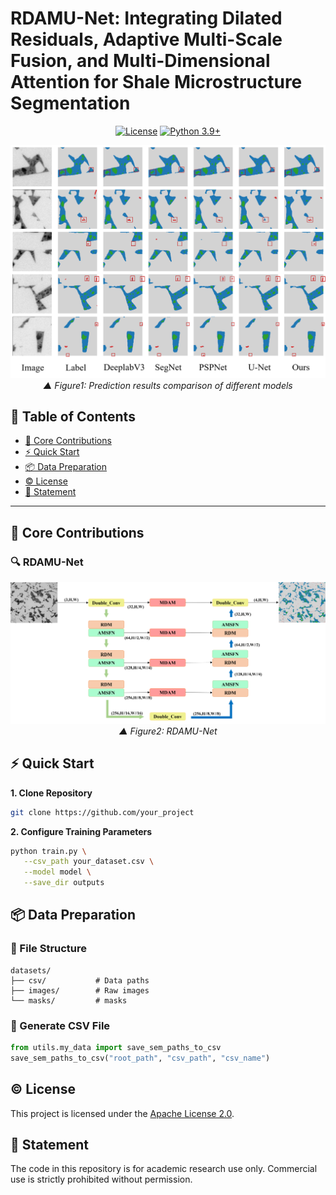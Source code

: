 # RDAMU-Net: Integrating Dilated Residuals, Adaptive Multi-Scale Fusion, and Multi-Dimensional Attention for Shale Microstructure Segmentation 

<div align="center">
  
[![License](https://img.shields.io/badge/License-Apache%202.0-blue.svg)](https://opensource.org/licenses/Apache-2.0) [![Python 3.9+](https://img.shields.io/badge/python-3.9+-blue.svg)](https://www.python.org/downloads/)

![效果对比示意图](./images/results.png)
<em>▲ Figure1: Prediction results comparison of different models</em>

</div>

## 📖 Table of Contents
- [🌟 Core Contributions](#-core-contributions)
- [⚡ Quick Start](#-quick-start)
- [📦 Data Preparation](#-data-preparation)
- [©️ License](#️-license)
- [📕 Statement](#-statement)

---

## 🌟 Core Contributions
### 🔍 RDAMU-Net
<div align="center">

![效果对比示意图](./images/model.jpg)
<em>▲ Figure2: RDAMU-Net</em>

</div>


## ⚡ Quick Start
**1. Clone Repository**
```bash
git clone https://github.com/your_project
```

**2. Configure Training Parameters**
```bash
python train.py \
   --csv_path your_dataset.csv \
   --model model \
   --save_dir outputs
   ```

## 📦 Data Preparation
### 📂 File Structure
```text
datasets/
├── csv/           # Data paths
├── images/        # Raw images 
└── masks/         # masks
```

### 🔄 Generate CSV File
```python
from utils.my_data import save_sem_paths_to_csv
save_sem_paths_to_csv("root_path", "csv_path", "csv_name")
```

## ©️ License
This project is licensed under the [Apache License 2.0](./LICENSE).

## 📕 Statement
The code in this repository is for academic research use only. Commercial use is strictly prohibited without permission.
